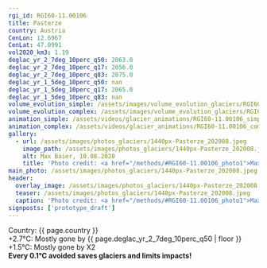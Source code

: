 ```yaml
---
rgi_id: RGI60-11.00106
title: Pasterze
country: Austria
CenLon: 12.6967
CenLat: 47.0991
vol2020_km3: 1.19
deglac_yr_2_7deg_10perc_q50: 2063.0
deglac_yr_2_7deg_10perc_q17: 2056.0
deglac_yr_2_7deg_10perc_q83: 2075.0
deglac_yr_1_5deg_10perc_q50: nan
deglac_yr_1_5deg_10perc_q17: 2065.0
deglac_yr_1_5deg_10perc_q83: nan
volume_evolution_simple: /assets/images/volume_evolution_glaciers/RGI60-11.00106_simple_en.png
volume_evolution_complex: /assets/images/volume_evolution_glaciers/RGI60-11.00106_complex_en.png
animation_simple: /assets/videos/glacier_animations/RGI60-11.00106_simple_en.mp4
animation_complex: /assets/videos/glacier_animations/RGI60-11.00106_complex_en.mp4
gallery:
  - url: /assets/images/photos_glaciers/1440px-Pasterze_202008.jpeg
    image_path: /assets/images/photos_glaciers/1440px-Pasterze_202008.jpeg
    alt: Max Baier, 10.08.2020
    title: 'Photo credit: <a href="/methods/#RGI60-11.00106_photo1">Max Baier, 10.08.2020</a>'
main_photo: /assets/images/photos_glaciers/1440px-Pasterze_202008.jpeg
header:
  overlay_image: /assets/images/photos_glaciers/1440px-Pasterze_202008.jpeg
  teaser: /assets/images/photos_glaciers/1440px-Pasterze_202008.jpeg
  caption: 'Photo credit: <a href="/methods/#RGI60-11.00106_photo1">Max Baier, 10.08.2020</a>'
signposts: ['prototype_draft']
---
```

Country: {{ page.country }}  <br>+2.7°C: Mostly gone by {{ page.deglac_yr_2_7deg_10perc_q50 | floor }} <br>+1.5°C: Mostly gone by  X2 <br><b>Every 0.1°C avoided saves glaciers and limits impacts!</b>